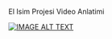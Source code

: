 El Isim Projesi Video Anlatimi

[![IMAGE ALT TEXT](https://img.youtube.com/vi/8Tf6chQ-BN8/0.jpg)](httsp://www.youtube.com/watch?v=8Tf6chQ-BN8)